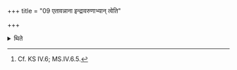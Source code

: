 +++
title = "09 एतावन्नाना इन्द्रावरुणाभ्यान् त्वेति"

+++

<details><summary>थिते</summary>

9. (Only) this much is different: He modifies the formulae[^1] for filling and depositing (the cups) with indrāvaruṇābhyāṁ tvā at the time of the first (Ukthya-graha); with indrābr̥haspatibhyāṁ tvā at the time of the second; (and) with indrāviṣṇubhyāṁ tvā at the time of the third.[^2]  

[1]: Given in XI.28.11; 29.4 and 29.8.   

[^2]: Cf. KS IV.6; MS.IV.6.5.   
</details>
